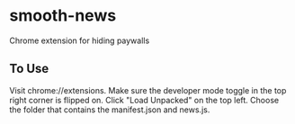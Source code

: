 # smooth-news
Chrome extension for hiding paywalls

## To Use

Visit chrome://extensions. Make sure the developer mode toggle
in the top right corner is flipped on. Click "Load Unpacked"
on the top left. Choose the folder that contains the 
manifest.json and news.js.
